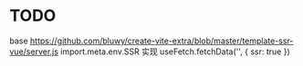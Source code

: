 # TODO

base
https://github.com/bluwy/create-vite-extra/blob/master/template-ssr-vue/server.js
import.meta.env.SSR 实现 useFetch.fetchData('', { ssr: true })
